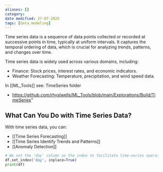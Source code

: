 ```yaml
---
aliases: []
category:
date modified: 27-07-2025
tags: [data_modeling]
---
```

Time series data is a sequence of data points collected or recorded at successive points in time, typically at uniform intervals. It captures the temporal ordering of data, which is crucial for analyzing trends, patterns, and changes over time.

Time series data is widely used across various domains, including:
- Finance: Stock prices, interest rates, and economic indicators.
- Weather Forecasting: Temperature, precipitation, and wind speed data.

In [[ML_Tools]] see: TimeSeries folder
- https://github.com/rhyslwells/ML_Tools/blob/main/Explorations/Build/TimeSeries"
## What Can You Do with Time Series Data?

With time series data, you can:

- [[Time Series Forecasting]]
- [[Time Series Identify Trends and Patterns]]
- [[Anomaly Detection]]

```python
# We set the 'day' column as the index to facilitate time-series operations.
df.set_index('day', inplace=True)
print(df)
```
